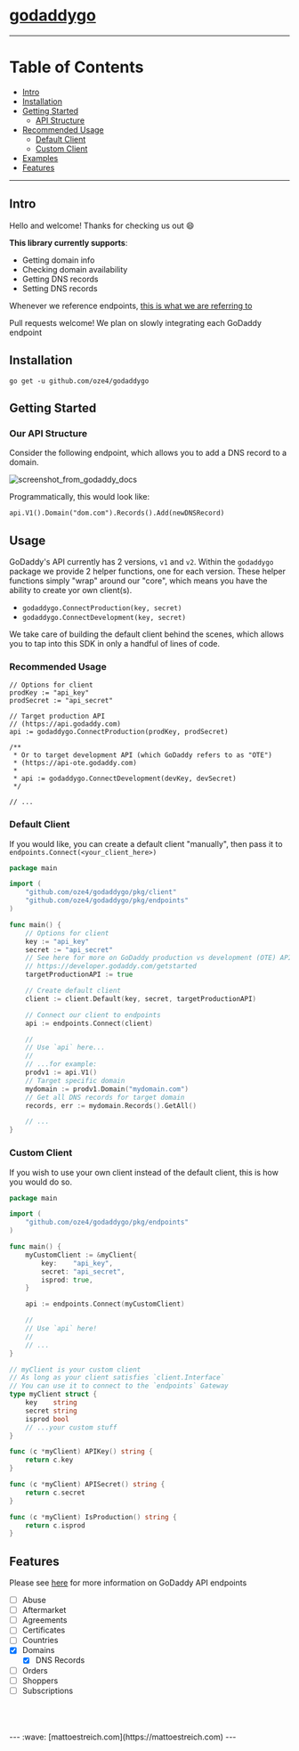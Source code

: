 # [godaddygo](https://oze4.github.io/godaddygo/)

---

# Table of Contents

- [Intro](#intro)
- [Installation](#installation)
- [Getting Started](#getting-started)
  - [API Structure](#our-api-structure)
- [Recommended Usage](#usage)
  - [Default Client](#default-client)
  - [Custom Client](#custom-client)
- [Examples](https://github.com/oze4/godaddygo/tree/master/examples)
- [Features](#features)

---

## Intro

Hello and welcome! Thanks for checking us out :smile:

**This library currently supports**:

- Getting domain info
- Checking domain availability
- Getting DNS records
- Setting DNS records

Whenever we reference endpoints, [this is what we are referring to](https://developer.godaddy.com/doc)

Pull requests welcome! We plan on slowly integrating each GoDaddy endpoint

## Installation

`go get -u github.com/oze4/godaddygo`

## Getting Started

### Our API Structure

Consider the following endpoint, which allows you to add a DNS record to a domain.

![screenshot_from_godaddy_docs](https://i.imgur.com/tN2IveY.png)

Programmatically, this would look like:

```golang
api.V1().Domain("dom.com").Records().Add(newDNSRecord)
```

## Usage 

GoDaddy's API currently has 2 versions, `v1` and `v2`. Within the `godaddygo` package we provide 2 helper functions, one for each version. These helper functions  simply "wrap" around our "core", which means you have the ability to create yor own client(s).

 - `godaddygo.ConnectProduction(key, secret)`
 - `godaddygo.ConnectDevelopment(key, secret)`

We take care of building the default client behind the scenes, which allows you to tap into this SDK in only a handful of lines of code.

### Recommended Usage

```golang
// Options for client
prodKey := "api_key"
prodSecret := "api_secret"

// Target production API 
// (https://api.godaddy.com)
api := godaddygo.ConnectProduction(prodKey, prodSecret)

/** 
 * Or to target development API (which GoDaddy refers to as "OTE") 
 * (https://api-ote.godaddy.com)
 *
 * api := godaddygo.ConnectDevelopment(devKey, devSecret)  
 */

// ...
```

### Default Client

If you would like, you can create a default client "manually", then pass it to `endpoints.Connect(<your_client_here>)`

```go
package main

import (
	"github.com/oze4/godaddygo/pkg/client"
	"github.com/oze4/godaddygo/pkg/endpoints"
)

func main() {
	// Options for client
	key := "api_key"
	secret := "api_secret"
	// See here for more on GoDaddy production vs development (OTE) API's
	// https://developer.godaddy.com/getstarted
	targetProductionAPI := true

	// Create default client
	client := client.Default(key, secret, targetProductionAPI)

	// Connect our client to endpoints
	api := endpoints.Connect(client)

	//
	// Use `api` here...
	//
	// ...for example:
	prodv1 := api.V1()
	// Target specific domain
	mydomain := prodv1.Domain("mydomain.com")
	// Get all DNS records for target domain
	records, err := mydomain.Records().GetAll()

	// ...
}
```

### Custom Client

If you wish to use your own client instead of the default client, this is how you would do so.

```go
package main

import (
	"github.com/oze4/godaddygo/pkg/endpoints"
)

func main() {
	myCustomClient := &myClient{
		key:    "api_key",
		secret: "api_secret",
		isprod: true,
	}

	api := endpoints.Connect(myCustomClient)

	//
	// Use `api` here!
	//
	// ...
}

// myClient is your custom client
// As long as your client satisfies `client.Interface`
// You can use it to connect to the `endpoints` Gateway
type myClient struct {
	key    string
	secret string
	isprod bool
	// ...your custom stuff
}

func (c *myClient) APIKey() string {
	return c.key
}

func (c *myClient) APISecret() string {
	return c.secret
}

func (c *myClient) IsProduction() string {
	return c.isprod
}

```

## Features

Please see [here](https://developer.godaddy.com/doc) for more information on GoDaddy API endpoints

- [ ] Abuse
- [ ] Aftermarket
- [ ] Agreements
- [ ] Certificates
- [ ] Countries
- [x] Domains
  - [x] DNS Records
- [ ] Orders
- [ ] Shoppers
- [ ] Subscriptions

<br />
<br />
<br />
---
:wave: [mattoestreich.com](https://mattoestreich.com)
---
